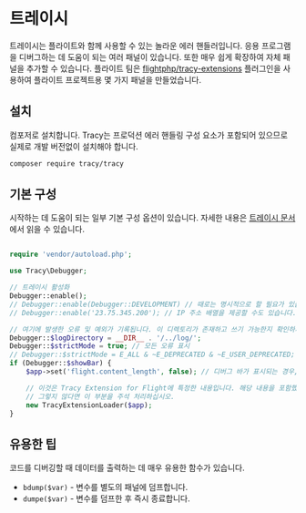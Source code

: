 # 트레이시

트레이시는 플라이트와 함께 사용할 수 있는 놀라운 에러 핸들러입니다. 응용 프로그램을 디버그하는 데 도움이 되는 여러 패널이 있습니다. 또한 매우 쉽게 확장하여 자체 패널을 추가할 수 있습니다. 플라이트 팀은 [flightphp/tracy-extensions](https://github.com/flightphp/tracy-extensions) 플러그인을 사용하여 플라이트 프로젝트용 몇 가지 패널을 만들었습니다.

## 설치

컴포저로 설치합니다. Tracy는 프로덕션 에러 핸들링 구성 요소가 포함되어 있으므로 실제로 개발 버전없이 설치해야 합니다.

```bash
composer require tracy/tracy
```

## 기본 구성

시작하는 데 도움이 되는 일부 기본 구성 옵션이 있습니다. 자세한 내용은 [트레이시 문서](https://tracy.nette.org/en/configuring)에서 읽을 수 있습니다.

```php

require 'vendor/autoload.php';

use Tracy\Debugger;

// 트레이시 활성화
Debugger::enable();
// Debugger::enable(Debugger::DEVELOPMENT) // 때로는 명시적으로 할 필요가 있습니다 (문제 해결::생산)
// Debugger::enable('23.75.345.200'); // IP 주소 배열을 제공할 수도 있습니다.

// 여기에 발생한 오류 및 예외가 기록됩니다. 이 디렉토리가 존재하고 쓰기 가능한지 확인하세요.
Debugger::$logDirectory = __DIR__ . '/../log/';
Debugger::$strictMode = true; // 모든 오류 표시
// Debugger::$strictMode = E_ALL & ~E_DEPRECATED & ~E_USER_DEPRECATED; // 사용되지 않은 공지 제외 모든 오류
if (Debugger::$showBar) {
    $app->set('flight.content_length', false); // 디버그 바가 표시되는 경우, 내용 길이를 플라이트가 설정할 수 없습니다.

	// 이것은 Tracy Extension for Flight에 특정한 내용입니다. 해당 내용을 포함했다면,
	// 그렇지 않다면 이 부분을 주석 처리하십시오.
	new TracyExtensionLoader($app);
}
```

## 유용한 팁

코드를 디버깅할 때 데이터를 출력하는 데 매우 유용한 함수가 있습니다.

- `bdump($var)` - 변수를 별도의 패널에 덤프합니다.
- `dumpe($var)` - 변수를 덤프한 후 즉시 종료합니다.